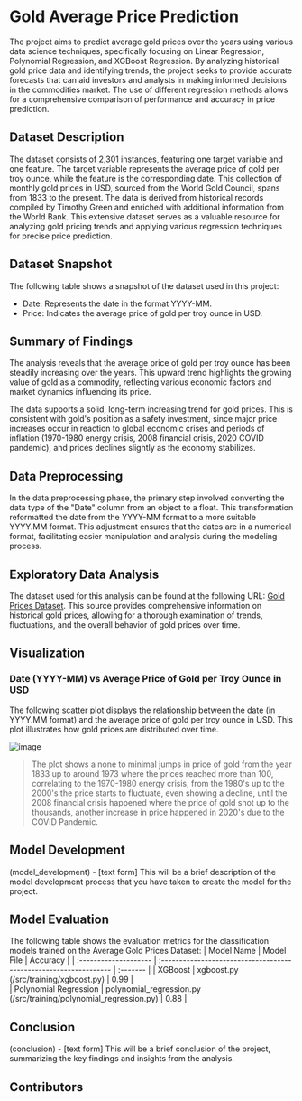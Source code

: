 # Gold Average Price Prediction

The project aims to predict average gold prices over the years using various data science techniques, specifically focusing on Linear Regression, Polynomial Regression, and XGBoost Regression. By analyzing historical gold price data and identifying trends, the project seeks to provide accurate forecasts that can aid investors and analysts in making informed decisions in the commodities market. The use of different regression methods allows for a comprehensive comparison of performance and accuracy in price prediction.

## Dataset Description

The dataset consists of 2,301 instances, featuring one target variable and one feature. The target variable represents the average price of gold per troy ounce, while the feature is the corresponding date. This collection of monthly gold prices in USD, sourced from the World Gold Council, spans from 1833 to the present. The data is derived from historical records compiled by Timothy Green and enriched with additional information from the World Bank. This extensive dataset serves as a valuable resource for analyzing gold pricing trends and applying various regression techniques for precise price prediction.

## Dataset Snapshot
The following table shows a snapshot of the dataset used in this project:
- Date: Represents the date in the format YYYY-MM.
- Price: Indicates the average price of gold per troy ounce in USD.

## Summary of Findings

The analysis reveals that the average price of gold per troy ounce has been steadily increasing over the years. This upward trend highlights the growing value of gold as a commodity, reflecting various economic factors and market dynamics influencing its price.

The data supports a solid, long-term increasing trend for gold prices. This is consistent with gold's position as a safety investment, since major price increases occur in reaction to global economic crises and periods of inflation (1970-1980 energy crisis, 2008 financial crisis, 2020 COVID pandemic), and prices declines slightly as the economy stabilizes. 

## Data Preprocessing

In the data preprocessing phase, the primary step involved converting the data type of the "Date" column from an object to a float. This transformation reformatted the date from the YYYY-MM format to a more suitable YYYY.MM format. This adjustment ensures that the dates are in a numerical format, facilitating easier manipulation and analysis during the modeling process.

## Exploratory Data Analysis

The dataset used for this analysis can be found at the following URL: [Gold Prices Dataset](https://datahub.io/core/gold-prices). This source provides comprehensive information on historical gold prices, allowing for a thorough examination of trends, fluctuations, and the overall behavior of gold prices over time.

## Visualization

### Date (YYYY-MM) vs Average Price of Gold per Troy Ounce in USD

The following scatter plot displays the relationship between the date (in YYYY.MM format) and the average price of gold per troy ounce in USD. This plot illustrates how gold prices are distributed over time.

![image](https://github.com/user-attachments/assets/2cb477f9-fba0-4620-96ff-88b4e26424e8)

> The plot shows a none to minimal jumps in price of gold from the year 1833 up to around 1973 where the prices reached more than 100, correlating to the 1970-1980 energy crisis, from the 1980's up to the 2000's the price starts to fluctuate, even showing a decline, until the 2008 financial crisis happened where the price of gold shot up to the thousands, another increase in price happened in 2020's due to the COVID Pandemic. 

## Model Development

(model_development) - [text form] This will be a brief description of the model development process that you have taken to create the model for the project.

## Model Evaluation

The following table shows the evaluation metrics for the classification models trained on the Average Gold Prices Dataset:
| Model Name            | Model File                                                        | Accuracy | 
| :-------------------- | :---------------------------------------------------------------- | :------- | 
| XGBoost               | xgboost.py (/src/training/xgboost.py)                             | 0.99     |   
| Polynomial Regression | polynomial_regression.py (/src/training/polynomial_regression.py) | 0.88     | 

## Conclusion

(conclusion) - [text form] This will be a brief conclusion of the project, summarizing the key findings and insights from the analysis.

## Contributors
